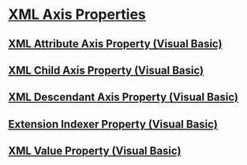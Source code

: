 # [XML Axis Properties](TocOutOfQuery)
## [XML Attribute Axis Property (Visual Basic)](xml-attribute-axis-property.md)
## [XML Child Axis Property (Visual Basic)](xml-child-axis-property.md)
## [XML Descendant Axis Property (Visual Basic)](xml-descendant-axis-property.md)
## [Extension Indexer Property (Visual Basic)](extension-indexer-property.md)
## [XML Value Property (Visual Basic)](xml-value-property.md)
